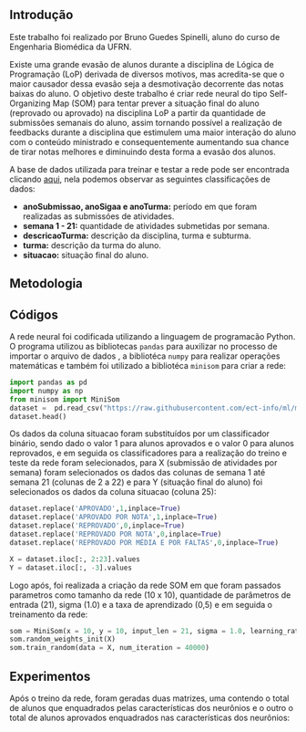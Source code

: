 ## Introdução

Este trabalho foi realizado por Bruno Guedes Spinelli, aluno do curso de Engenharia Biomédica da UFRN.

Existe uma grande evasão de alunos durante a disciplina de Lógica de Programação (LoP) derivada de diversos motivos, mas acredita-se que o maior causador dessa evasão seja a desmotivação decorrente das notas baixas do aluno. O objetivo deste trabalho é criar rede neural do tipo Self-Organizing Map (SOM) para tentar prever a situação final do aluno (reprovado ou aprovado) na disciplina LoP a partir da quantidade de submissões semanais do aluno, assim tornando possível a realização de feedbacks durante a disciplina que estimulem uma maior interação do aluno com o conteúdo ministrado e consequentemente aumentando sua chance de tirar notas melhores e diminuindo desta forma a evasão dos alunos.

A base de dados utilizada para treinar e testar a rede pode ser encontrada clicando [aqui], nela podemos observar as seguintes classificações de dados:

* **anoSubmissao, anoSigaa e anoTurma:** período em que foram realizadas as submissóes de atividades.
* **semana 1 - 21:** quantidade de atividades submetidas por semana.
* **descricaoTurma:** descrição da disciplina, turma e subturma.
* **turma:** descrição da turma do aluno.
* **situacao:** situação final do aluno.

## Metodologia


## Códigos

A rede neural foi codificada utilizando a linguagem de programacão Python. O programa utilizou as bibliotecas ```pandas```  para auxilizar no processo de importar o arquivo de dados , a bibliotéca ```numpy``` para realizar operações matemáticas e também foi utilizado a bibliotéca ```minisom``` para criar a rede:

```py
import pandas as pd
import numpy as np
from minisom import MiniSom
dataset =  pd.read_csv("https://raw.githubusercontent.com/ect-info/ml/master/dados/lop_submissao_semana.csv",index_col=False )
dataset.head()
```
Os dados da coluna situacao foram substituídos por um classificador binário, sendo dado o valor 1 para alunos aprovados e o  valor 0  para alunos reprovados, e em seguida os classificadores para a realização do treino e teste da rede foram selecionados, para X (submissão de atividades por semana) foram selecionados os dados das colunas de semana 1  até semana 21 (colunas de 2 a 22) e para Y (situação final do aluno) foi selecionados os dados da coluna situacao (coluna 25):

```py
dataset.replace('APROVADO',1,inplace=True)
dataset.replace('APROVADO POR NOTA',1,inplace=True)
dataset.replace('REPROVADO',0,inplace=True)
dataset.replace('REPROVADO POR NOTA',0,inplace=True)
dataset.replace('REPROVADO POR MÉDIA E POR FALTAS',0,inplace=True)

X = dataset.iloc[:, 2:23].values
Y = dataset.iloc[:, -3].values
```

Logo após, foi realizada a criação da rede SOM em que foram passados parametros como tamanho da rede (10 x 10), quantidade de parâmetros de entrada (21), sigma (1.0) e a taxa de aprendizado (0,5) e em seguida o treinamento da rede:

```py
som = MiniSom(x = 10, y = 10, input_len = 21, sigma = 1.0, learning_rate = 0.5)
som.random_weights_init(X)
som.train_random(data = X, num_iteration = 40000)
```

## Experimentos 

Após o treino da rede, foram geradas duas matrizes, uma contendo o total de alunos que enquadrados pelas características dos neurônios e o outro o total de alunos aprovados enquadrados nas características dos neurônios:




<!-- Links -->

[aqui]: https://raw.githubusercontent.com/ect-info/ml/master/dados/lop_submissao_semana.csv

